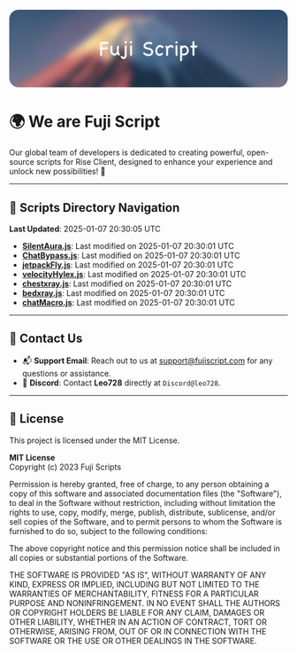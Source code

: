 ![Banner](.github/b.webp)

# 🌍 **We are Fuji Script**

Our global team of developers is dedicated to creating powerful, open-source scripts for Rise Client, designed to enhance your experience and unlock new possibilities! 🌟

---
<!-- SCRIPTS_NAVIGATION_START -->
## 📂 **Scripts Directory Navigation**

**Last Updated**: 2025-01-07 20:30:05 UTC

- **[SilentAura.js](scripts/SilentAura.js)**: Last modified on 2025-01-07 20:30:01 UTC
- **[ChatBypass.js](scripts/ChatBypass.js)**: Last modified on 2025-01-07 20:30:01 UTC
- **[jetpackFly.js](scripts/jetpackFly.js)**: Last modified on 2025-01-07 20:30:01 UTC
- **[velocityHylex.js](scripts/velocityHylex.js)**: Last modified on 2025-01-07 20:30:01 UTC
- **[chestxray.js](scripts/chestxray.js)**: Last modified on 2025-01-07 20:30:01 UTC
- **[bedxray.js](scripts/bedxray.js)**: Last modified on 2025-01-07 20:30:01 UTC
- **[chatMacro.js](scripts/chatMacro.js)**: Last modified on 2025-01-07 20:30:01 UTC

<!-- SCRIPTS_NAVIGATION_END -->

---

## 💬 **Contact Us**  
- 📬 **Support Email**: Reach out to us at [support@fujiscript.com](mailto:support@fujiscript.com) for any questions or assistance.  
- 💬 **Discord**: Contact **Leo728** directly at `Discord@leo728`.

---

## 📜 **License**

This project is licensed under the MIT License.  

**MIT License**  
Copyright (c) 2023 Fuji Scripts  

Permission is hereby granted, free of charge, to any person obtaining a copy of this software and associated documentation files (the "Software"), to deal in the Software without restriction, including without limitation the rights to use, copy, modify, merge, publish, distribute, sublicense, and/or sell copies of the Software, and to permit persons to whom the Software is furnished to do so, subject to the following conditions:  

The above copyright notice and this permission notice shall be included in all copies or substantial portions of the Software.  

THE SOFTWARE IS PROVIDED "AS IS", WITHOUT WARRANTY OF ANY KIND, EXPRESS OR IMPLIED, INCLUDING BUT NOT LIMITED TO THE WARRANTIES OF MERCHANTABILITY, FITNESS FOR A PARTICULAR PURPOSE AND NONINFRINGEMENT. IN NO EVENT SHALL THE AUTHORS OR COPYRIGHT HOLDERS BE LIABLE FOR ANY CLAIM, DAMAGES OR OTHER LIABILITY, WHETHER IN AN ACTION OF CONTRACT, TORT OR OTHERWISE, ARISING FROM, OUT OF OR IN CONNECTION WITH THE SOFTWARE OR THE USE OR OTHER DEALINGS IN THE SOFTWARE.  
